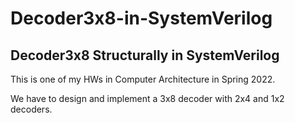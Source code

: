 # Decoder3x8-in-SystemVerilog
## Decoder3x8 Structurally in SystemVerilog

This is one of my HWs in Computer Architecture in Spring 2022.

We have to design and implement a 3x8 decoder with 2x4 and 1x2 decoders.
